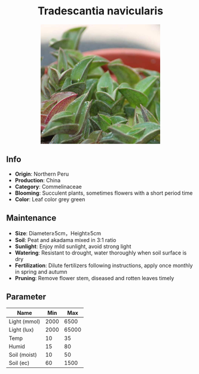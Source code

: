 <h1 align='center'>Tradescantia navicularis</h1>
<p align="center">
    <img 
        align='center'
        width='320'
        src="../images/tradescantia navicularis.png" 
        alt='Tradescantia navicularis' />
</p>

## Info

 - **Origin**: Northern Peru
 - **Production**: China
 - **Category**: Commelinaceae
 - **Blooming**: Succulent plants, sometimes flowers with a short period time
 - **Color**: Leaf color grey green

## Maintenance

 - **Size**: Diameter≥5cm，Height≥5cm
 - **Soil**: Peat and akadama mixed in 3:1 ratio
 - **Sunlight**: Enjoy mild sunlight, avoid strong light
 - **Watering**: Resistant to drought, water thoroughly when soil surface is dry
 - **Fertilization**: Dilute fertilizers following instructions, apply once monthly in spring and autumn
 - **Pruning**: Remove flower stem, diseased and rotten leaves timely

## Parameter

| Name         | Min  | Max   |
|--------------|------|-------|
| Light (mmol) | 2000 | 6500  |
| Light (lux)  | 2000 | 65000 |
| Temp         | 10    | 35    |
| Humid        | 15   | 80    |
| Soil (moist) | 10   | 50    |
| Soil (ec)    | 60  | 1500  |